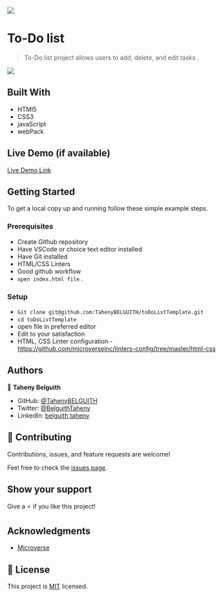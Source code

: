 ![](https://img.shields.io/badge/Microverse-blueviolet)

# To-Do list

> To-Do list project allows users to add, delete, and edit tasks .

<img src="./src/shot1.png" align='center'>
</img>

## Built With

- HTMl5
- CSS3
- javaScript
- webPack

## Live Demo (if available)

[Live Demo Link](https://melodic-malasada-3d18c8.netlify.app/)


## Getting Started

To get a local copy up and running follow these simple example steps.

### Prerequisites
- Create Github repository
- Have VSCode or choice text editor installed
- Have Git installed
- HTML/CSS Linters
- Good github workflow
- `open index.html file` .
  

### Setup
- `Git clone git@github.com:TahenyBELGUITH/toDoListTemplate.git`
- `cd toDoListTemplate`
- open file in preferred editor
- Edit to your satisfaction
- HTML, CSS Linter configuration - https://github.com/microverseinc/linters-config/tree/master/html-css


## Authors
👩 **Taheny Belguith**

- GitHub: [@TahenyBELGUITH](https://github.com/TahenyBELGUITH)
- Twitter: [@BelguithTaheny](https://twitter.com/BelguithTaheny)
- LinkedIn: [belguith taheny](https://www.linkedin.com/in/belguith-taheny-47b93a162/)

## 🤝 Contributing

Contributions, issues, and feature requests are welcome!

Feel free to check the [issues page](../../issues/).

## Show your support

Give a ⭐️ if you like this project!

## Acknowledgments

- [Microverse](https://github.com/microverseinc)

## 📝 License

This project is [MIT](./MIT.md) licensed.
